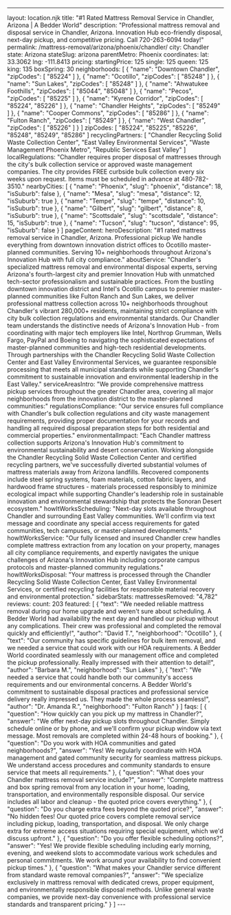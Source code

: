 ---
layout: location.njk
title: "#1 Rated Mattress Removal Service in Chandler, Arizona | A Bedder World"
description: "Professional mattress removal and disposal service in Chandler, Arizona. Innovation Hub eco-friendly disposal, next-day pickup, and competitive pricing. Call 720-263-6094 today!"
permalink: /mattress-removal/arizona/phoenix/chandler/
city: Chandler state: Arizona stateSlug: arizona parentMetro: Phoenix coordinates: lat: 33.3062 lng: -111.8413 pricing: startingPrice: 125 single: 125 queen: 125 king: 135 boxSpring: 30 neighborhoods: [ { "name": "Downtown Chandler", "zipCodes": [ "85224" ] }, { "name": "Ocotillo", "zipCodes": [ "85248" ] }, { "name": "Sun Lakes", "zipCodes": [ "85248" ] }, { "name": "Ahwatukee Foothills", "zipCodes": [ "85044", "85048" ] }, { "name": "Pecos", "zipCodes": [ "85225" ] }, { "name": "Kyrene Corridor", "zipCodes": [ "85224", "85226" ] }, { "name": "Chandler Heights", "zipCodes": [ "85249" ] }, { "name": "Cooper Commons", "zipCodes": [ "85286" ] }, { "name": "Fulton Ranch", "zipCodes": [ "85249" ] }, { "name": "West Chandler", "zipCodes": [ "85226" ] } ] zipCodes: [ "85224", "85225", "85226", "85248", "85249", "85286" ] recyclingPartners: [ "Chandler Recycling Solid Waste Collection Center", "East Valley Environmental Services", "Waste Management Phoenix Metro", "Republic Services East Valley" ] localRegulations: "Chandler requires proper disposal of mattresses through the city's bulk collection service or approved waste management companies. The city provides FREE curbside bulk collection every six weeks upon request. Items must be scheduled in advance at 480-782-3510." nearbyCities: [ { "name": "Phoenix", "slug": "phoenix", "distance": 18, "isSuburb": false }, { "name": "Mesa", "slug": "mesa", "distance": 12, "isSuburb": true }, { "name": "Tempe", "slug": "tempe", "distance": 10, "isSuburb": true }, { "name": "Gilbert", "slug": "gilbert", "distance": 8, "isSuburb": true }, { "name": "Scottsdale", "slug": "scottsdale", "distance": 15, "isSuburb": true }, { "name": "Tucson", "slug": "tucson", "distance": 95, "isSuburb": false } ] pageContent: heroDescription: "#1 rated mattress removal service in Chandler, Arizona. Professional pickup We handle everything from downtown innovation district offices to Ocotillo master-planned communities. Serving 10+ neighborhoods throughout Arizona's Innovation Hub with full city compliance." aboutService: "Chandler's specialized mattress removal and environmental disposal experts, serving Arizona's fourth-largest city and premier Innovation Hub with unmatched tech-sector professionalism and sustainable practices. From the bustling downtown innovation district and Intel's Ocotillo campus to premier master-planned communities like Fulton Ranch and Sun Lakes, we deliver professional mattress collection across 10+ neighborhoods throughout Chandler's vibrant 280,000+ residents, maintaining strict compliance with city bulk collection regulations and environmental standards. Our Chandler team understands the distinctive needs of Arizona's Innovation Hub - from coordinating with major tech employers like Intel, Northrop Grumman, Wells Fargo, PayPal and Boeing to navigating the sophisticated expectations of master-planned communities and high-tech residential developments. Through partnerships with the Chandler Recycling Solid Waste Collection Center and East Valley Environmental Services, we guarantee responsible processing that meets all municipal standards while supporting Chandler's commitment to sustainable innovation and environmental leadership in the East Valley." serviceAreasIntro: "We provide comprehensive mattress pickup services throughout the greater Chandler area, covering all major neighborhoods from the innovation district to the master-planned communities:" regulationsCompliance: "Our service ensures full compliance with Chandler's bulk collection regulations and city waste management requirements, providing proper documentation for your records and handling all required disposal preparation steps for both residential and commercial properties." environmentalImpact: "Each Chandler mattress collection supports Arizona's Innovation Hub's commitment to environmental sustainability and desert conservation. Working alongside the Chandler Recycling Solid Waste Collection Center and certified recycling partners, we've successfully diverted substantial volumes of mattress materials away from Arizona landfills. Recovered components include steel spring systems, foam materials, cotton fabric layers, and hardwood frame structures - materials processed responsibly to minimize ecological impact while supporting Chandler's leadership role in sustainable innovation and environmental stewardship that protects the Sonoran Desert ecosystem." howItWorksScheduling: "Next-day slots available throughout Chandler and surrounding East Valley communities. We'll confirm via text message and coordinate any special access requirements for gated communities, tech campuses, or master-planned developments." howItWorksService: "Our fully licensed and insured Chandler crew handles complete mattress extraction from any location on your property, manages all city compliance requirements, and expertly navigates the unique challenges of Arizona's Innovation Hub including corporate campus protocols and master-planned community regulations." howItWorksDisposal: "Your mattress is processed through the Chandler Recycling Solid Waste Collection Center, East Valley Environmental Services, or certified recycling facilities for responsible material recovery and environmental protection." sidebarStats: mattressesRemoved: "4,782" reviews: count: 203 featured: [ { "text": "We needed reliable mattress removal during our home upgrade and weren't sure about scheduling. A Bedder World had availability the next day and handled our pickup without any complications. Their crew was professional and completed the removal quickly and efficiently!", "author": "David T.", "neighborhood": "Ocotillo" }, { "text": "Our community has specific guidelines for bulk item removal, and we needed a service that could work with our HOA requirements. A Bedder World coordinated seamlessly with our management office and completed the pickup professionally. Really impressed with their attention to detail!", "author": "Barbara M.", "neighborhood": "Sun Lakes" }, { "text": "We needed a service that could handle both our community's access requirements and our environmental concerns. A Bedder World's commitment to sustainable disposal practices and professional service delivery really impressed us. They made the whole process seamless!", "author": "Dr. Amanda R.", "neighborhood": "Fulton Ranch" } ] faqs: [ { "question": "How quickly can you pick up my mattress in Chandler?", "answer": "We offer next-day pickup slots throughout Chandler. Simply schedule online or by phone, and we'll confirm your pickup window via text message. Most removals are completed within 24-48 hours of booking." }, { "question": "Do you work with HOA communities and gated neighborhoods?", "answer": "Yes! We regularly coordinate with HOA management and gated community security for seamless mattress pickups. We understand access procedures and community standards to ensure service that meets all requirements." }, { "question": "What does your Chandler mattress removal service include?", "answer": "Complete mattress and box spring removal from any location in your home, loading, transportation, and environmentally responsible disposal. Our service includes all labor and cleanup - the quoted price covers everything." }, { "question": "Do you charge extra fees beyond the quoted price?", "answer": "No hidden fees! Our quoted price covers complete removal service including pickup, loading, transportation, and disposal. We only charge extra for extreme access situations requiring special equipment, which we'd discuss upfront." }, { "question": "Do you offer flexible scheduling options?", "answer": "Yes! We provide flexible scheduling including early morning, evening, and weekend slots to accommodate various work schedules and personal commitments. We work around your availability to find convenient pickup times." }, { "question": "What makes your Chandler service different from standard waste removal companies?", "answer": "We specialize exclusively in mattress removal with dedicated crews, proper equipment, and environmentally responsible disposal methods. Unlike general waste companies, we provide next-day convenience with professional service standards and transparent pricing." } ] ---